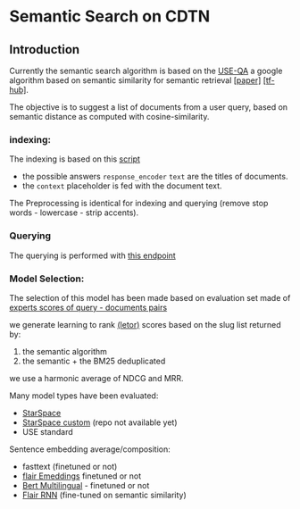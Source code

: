 # Semantic Search on CDTN

## Introduction

Currently the semantic search algorithm is based on the [USE-QA](https://ai.googleblog.com/2019/07/multilingual-universal-sentence-encoder.html) a google algorithm based on semantic similarity for semantic retrieval [[paper]](https://arxiv.org/abs/1907.04307) [[tf-hub]](https://tfhub.dev/google/universal-sentence-encoder-multilingual-qa/2).

The objective is to suggest a list of documents from a user query, based on semantic distance as computed with cosine-similarity.


### indexing:

The indexing is based on this [script](https://github.com/SocialGouv/code-du-travail-numerique/blob/master/packages/code-du-travail-nlp/scripts/dump.py)
- the possible answers `response_encoder` `text` are the titles of documents. 
- the `context` placeholder is fed with the document text.

The Preprocessing is identical for indexing and querying (remove stop words - lowercase - strip accents).

### Querying

The querying is performed with [this endpoint](https://github.com/SocialGouv/code-du-travail-numerique/blob/master/packages/code-du-travail-nlp/api/search.py)



### Model Selection:

The selection of this model has been made based on evaluation set made of [experts scores of query - documents pairs](https://datafiller.num.social.gouv.fr/)

we generate learning to rank [(letor)](https://github.com/ArmandGiraud/letor_scores) scores based on the slug list returned by:
1) the semantic algorithm
2) the semantic + the BM25 deduplicated

we use a harmonic average of NDCG and MRR.

Many model types have been evaluated:
- [StarSpace](https://github.com/facebookresearch/StarSpace)
- [StarSpace custom]() (repo not available yet)
- USE standard


Sentence embedding average/composition:

- fasttext (finetuned or not)
- [flair Emeddings](https://github.com/zalandoresearch/flair/blob/master/resources/docs/TUTORIAL_5_DOCUMENT_EMBEDDINGS.md) finetuned or not
- [Bert Multilingual](https://github.com/hanxiao/bert-as-service) - finetuned or not
- [Flair RNN](https://github.com/zalandoresearch/flair/blob/31cc245f45b38dbbc4ddfc0214a2761a45b2b3a9/flair/models/similarity_learning_model.py) (fine-tuned on semantic similarity)


